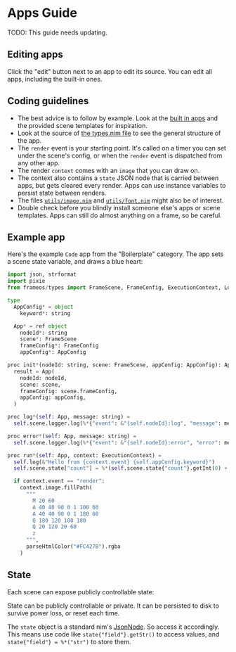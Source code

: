 # Apps Guide

TODO: This guide needs updating.

## Editing apps

Click the "edit" button next to an app to edit its source. You can edit all apps, including the built-in ones.

## Coding guidelines

- The best advice is to follow by example. Look at the [built in apps](https://github.com/FrameOS/frameos/tree/main/frameos/src/apps) and the provided scene templates for inspiration.
- Look at the source of [the types.nim file](https://github.com/FrameOS/frameos/blob/main/frameos/src/frameos/types.nim#L83) to see the general structure of the app.
- The `render` event is your starting point. It's called on a timer you can set under the scene's config, or when the `render` event is dispatched from any other app.
- The render `context` comes with an `image` that you can draw on.  
- The context also contains a `state` JSON node that is carried between apps, but gets cleared every render. Apps can use instance variables to persist state between renders.
- The files [`utils/image.nim`](https://github.com/FrameOS/frameos/blob/main/frameos/src/frameos/utils/image.nim) and  [`utils/font.nim`](https://github.com/FrameOS/frameos/blob/main/frameos/src/frameos/utils/font.nim) might also be of interest.
- Double check before you blindly install someone else's apps or scene templates. Apps can still do almost anything on a frame, so be careful. 

## Example app

Here's the example `Code` app from the "Boilerplate" category. The app sets a scene state variable, and draws a blue heart:

```python
import json, strformat
import pixie
from frameos/types import FrameScene, FrameConfig, ExecutionContext, Logger

type
  AppConfig* = object
    keyword*: string

  App* = ref object
    nodeId*: string
    scene*: FrameScene
    frameConfig*: FrameConfig
    appConfig*: AppConfig

proc init*(nodeId: string, scene: FrameScene, appConfig: AppConfig): App =
  result = App(
    nodeId: nodeId,
    scene: scene,
    frameConfig: scene.frameConfig,
    appConfig: appConfig,
  )

proc log*(self: App, message: string) =
  self.scene.logger.log(%*{"event": &"{self.nodeId}:log", "message": message})

proc error*(self: App, message: string) =
  self.scene.logger.log(%*{"event": &"{self.nodeId}:error", "error": message})

proc run*(self: App, context: ExecutionContext) =
  self.log(&"Hello from {context.event} {self.appConfig.keyword}")
  self.scene.state["count"] = %*(self.scene.state{"count"}.getInt(0) + 1)

  if context.event == "render":
    context.image.fillPath(
      """
        M 20 60
        A 40 40 90 0 1 100 60
        A 40 40 90 0 1 180 60
        Q 180 120 100 180
        Q 20 120 20 60
        z
      """,
      parseHtmlColor("#FC427B").rgba
    )
```

## State

Each scene can expose publicly controllable state:

State can be publicly controllable or private. It can be persisted to disk to survive power loss, or reset each time.

The `state` object is a standard nim's [JsonNode](https://nim-lang.org/docs/json.html). So access it accordingly. This means use code like `state{"field"}.getStr()` to access values, and `state{"field"} = %*("str")` to store them.
